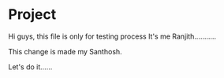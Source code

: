 # Project

Hi guys, this file is only for testing process
It's me Ranjith...........

This change is made my Santhosh. 


Let's do it......
